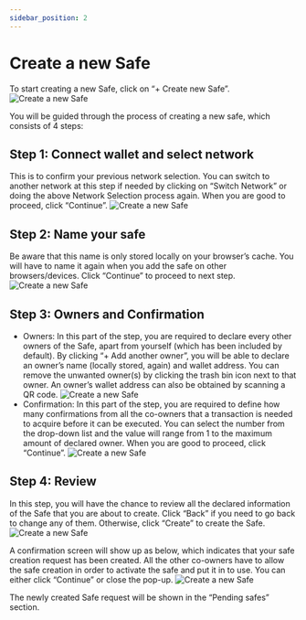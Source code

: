 ```yaml
---
sidebar_position: 2
---
```


# Create a new Safe

To start creating a new Safe, click on “+ Create new Safe”.
![Create a new Safe](/img/aurasafe/create_a_new_safe_1.png)

You will be guided through the process of creating a new safe, which consists of 4 steps:

## Step 1: Connect wallet and select network 

This is to confirm your previous network selection. You can switch to another network at this step if needed by clicking on “Switch Network” or doing the above Network Selection process again. When you are good to proceed, click “Continue”.
![Create a new Safe](/img/aurasafe/create_a_new_safe_2.png)

## Step 2: Name your safe
 
Be aware that this name is only stored locally on your browser’s cache. You will have to name it again when you add the safe on other browsers/devices. Click “Continue” to proceed to next step.
![Create a new Safe](/img/aurasafe/create_a_new_safe_3.png)

## Step 3: Owners and Confirmation

- Owners: In this part of the step, you are required to declare every other owners of the Safe, apart from yourself (which has been included by default). By clicking “+ Add another owner”, you will be able to declare an owner’s name (locally stored, again) and wallet address. You can remove the unwanted owner(s) by clicking the trash bin icon next to that owner. An owner’s wallet address can also be obtained by scanning a QR code. 
![Create a new Safe](/img/aurasafe/create_a_new_safe_4.png)
- Confirmation: In this part of the step, you are required to define how many confirmations from all the co-owners that a transaction is needed to acquire before it can be executed. You can select the number from the drop-down list and the value will range from 1 to the maximum amount of declared owner. When you are good to proceed, click “Continue”.
![Create a new Safe](/img/aurasafe/create_a_new_safe_5.png)

## Step 4: Review
In this step, you will have the chance to review all the declared information of the Safe that you are about to create. Click “Back” if you need to go back to change any of them. Otherwise, click “Create” to create the Safe.
![Create a new Safe](/img/aurasafe/create_a_new_safe_6.png)

A confirmation screen will show up as below, which indicates that your safe creation request has been created. All the other co-owners have to allow the safe creation in order to activate the safe and put it in to use. You can either click “Continue” or close the pop-up.
![Create a new Safe](/img/aurasafe/create_a_new_safe_7.png)

The newly created Safe request will be shown in the “Pending safes” section.